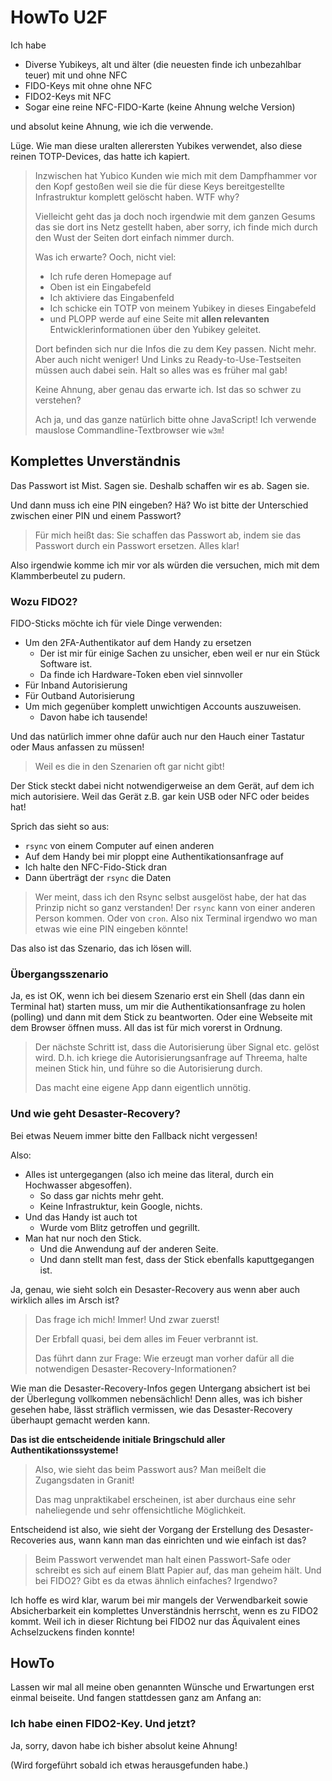 # HowTo U2F

Ich habe

- Diverse Yubikeys, alt und älter (die neuesten finde ich unbezahlbar teuer) mit und ohne NFC
- FIDO-Keys mit ohne ohne NFC
- FIDO2-Keys mit NFC
- Sogar eine reine NFC-FIDO-Karte (keine Ahnung welche Version)

und absolut keine Ahnung, wie ich die verwende.

Lüge.  Wie man diese uralten allerersten Yubikes verwendet, also diese reinen TOTP-Devices, das hatte ich kapiert.

> Inzwischen hat Yubico Kunden wie mich mit dem Dampfhammer vor den Kopf gestoßen weil sie die
> für diese Keys bereitgestellte Infrastruktur komplett gelöscht haben.  WTF why?
>
> Vielleicht geht das ja doch noch irgendwie mit dem ganzen Gesums das sie dort ins Netz gestellt haben,
> aber sorry, ich finde mich durch den Wust der Seiten dort einfach nimmer durch.
>
> Was ich erwarte?  Ooch, nicht viel:
>
> - Ich rufe deren Homepage auf
> - Oben ist ein Eingabefeld
> - Ich aktiviere das Eingabenfeld
> - Ich schicke ein TOTP von meinem Yubikey in dieses Eingabefeld
> - und PLOPP werde auf eine Seite mit **allen relevanten** Entwicklerinformationen über den Yubikey geleitet.
>
> Dort befinden sich nur die Infos die zu dem Key passen.  Nicht mehr.  Aber auch nicht weniger!
> Und Links zu Ready-to-Use-Testseiten müssen auch dabei sein.  Halt so alles was es früher mal gab!
>
> Keine Ahnung, aber genau das erwarte ich.  Ist das so schwer zu verstehen?
>
> Ach ja, und das ganze natürlich bitte ohne JavaScript!  Ich verwende mauslose Commandline-Textbrowser wie `w3m`!


## Komplettes Unverständnis

Das Passwort ist Mist.  Sagen sie.  Deshalb schaffen wir es ab.  Sagen sie.

Und dann muss ich eine PIN eingeben?  Hä?  Wo ist bitte der Unterschied zwischen einer PIN und einem Passwort?

> Für mich heißt das:  Sie schaffen das Passwort ab, indem sie das Passwort durch ein Passwort ersetzen.  Alles klar!

Also irgendwie komme ich mir vor als würden die versuchen, mich mit dem Klammberbeutel zu pudern.

### Wozu FIDO2?

FIDO-Sticks möchte ich für viele Dinge verwenden:

- Um den 2FA-Authentikator auf dem Handy zu ersetzen
  - Der ist mir für einige Sachen zu unsicher, eben weil er nur ein Stück Software ist.
  - Da finde ich Hardware-Token eben viel sinnvoller
- Für Inband Autorisierung
- Für Outband Autorisierung
- Um mich gegenüber komplett unwichtigen Accounts auszuweisen.
  - Davon habe ich tausende!

Und das natürlich immer ohne dafür auch nur den Hauch einer Tastatur oder Maus anfassen zu müssen!

> Weil es die in den Szenarien oft gar nicht gibt!

Der Stick steckt dabei nicht notwendigerweise an dem Gerät, auf dem ich mich autorisiere.
Weil das Gerät z.B. gar kein USB oder NFC oder beides hat!

Sprich das sieht so aus:

- `rsync` von einem Computer auf einen anderen
- Auf dem Handy bei mir ploppt eine Authentikationsanfrage auf
- Ich halte den NFC-Fido-Stick dran
- Dann überträgt der `rsync` die Daten

> Wer meint, dass ich den Rsync selbst ausgelöst habe, der hat das Prinzip nicht so ganz verstanden!
> Der `rsync` kann von einer anderen Person kommen.  Oder von `cron`.
> Also nix Terminal irgendwo wo man etwas wie eine PIN eingeben könnte!

Das also ist das Szenario, das ich lösen will.

### Übergangsszenario

Ja, es ist OK, wenn ich bei diesem Szenario erst ein Shell (das dann ein Terminal hat) starten muss,
um mir die Authentikationsanfrage zu holen (polling) und dann mit dem Stick zu beantworten.
Oder eine Webseite mit dem Browser öffnen muss.  All das ist für mich vorerst in Ordnung.

> Der nächste Schritt ist, dass die Autorisierung über Signal etc. gelöst wird.
> D.h. ich kriege die Autorisierungsanfrage auf Threema, halte meinen Stick hin,
> und führe so die Autorisierung durch.
>
> Das macht eine eigene App dann eigentlich unnötig.

### Und wie geht Desaster-Recovery?

Bei etwas Neuem immer bitte den Fallback nicht vergessen!

Also:

- Alles ist untergegangen (also ich meine das literal, durch ein Hochwasser abgesoffen).
  - So dass gar nichts mehr geht.
  - Keine Infrastruktur, kein Google, nichts.
- Und das Handy ist auch tot
  - Wurde vom Blitz getroffen und gegrillt.
- Man hat nur noch den Stick.
  - Und die Anwendung auf der anderen Seite.
  - Und dann stellt man fest, dass der Stick ebenfalls kaputtgegangen ist.

Ja, genau, wie sieht solch ein Desaster-Recovery aus wenn aber auch wirklich alles im Arsch ist?

> Das frage ich mich!  Immer!  Und zwar zuerst!
>
> Der Erbfall quasi, bei dem alles im Feuer verbrannt ist.
>
> Das führt dann zur Frage:  Wie erzeugt man vorher dafür all die notwendigen Desaster-Recovery-Informationen?

Wie man die Desaster-Recovery-Infos gegen Untergang absichert ist bei der Überlegung vollkommen nebensächlich!
Denn alles, was ich bisher gesehen habe, lässt sträflich vermissen,
wie das Desaster-Recovery überhaupt gemacht werden kann.

**Das ist die entscheidende initiale Bringschuld aller Authentikationssysteme!**

> Also, wie sieht das beim Passwort aus?  Man meißelt die Zugangsdaten in Granit!
>
> Das mag unpraktikabel erscheinen, ist aber durchaus eine sehr naheliegende und sehr offensichtliche Möglichkeit.

Entscheidend ist also, wie sieht der Vorgang der Erstellung des Desaster-Recoveries aus,
wann kann man das einrichten und wie einfach ist das?

> Beim Passwort verwendet man halt einen Passwort-Safe oder schreibt es sich auf einem Blatt Papier auf,
> das man geheim hält.  Und bei FIDO2?  Gibt es da etwas ähnlich einfaches?  Irgendwo?

Ich hoffe es wird klar, warum bei mir mangels der Verwendbarkeit sowie Absicherbarkeit
ein komplettes Unverständnis herrscht, wenn es zu FIDO2 kommt.
Weil ich in dieser Richtung bei FIDO2 nur das Äquivalent eines Achselzuckens finden konnte!


## HowTo

Lassen wir mal all meine oben genannten Wünsche und Erwartungen erst einmal beiseite.
Und fangen stattdessen ganz am Anfang an:

### Ich habe einen FIDO2-Key.  Und jetzt?

Ja, sorry, davon habe ich bisher absolut keine Ahnung!

(Wird forgeführt sobald ich etwas herausgefunden habe.)
